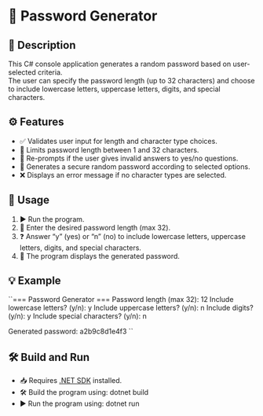 # 🔐 Password Generator

## 📝 Description

This C# console application generates a random password based on user-selected criteria.  
The user can specify the password length (up to 32 characters) and choose to include lowercase letters, uppercase letters, digits, and special characters.

## ⚙️ Features

- ✅ Validates user input for length and character type choices.  
- 🔢 Limits password length between 1 and 32 characters.  
- 🔄 Re-prompts if the user gives invalid answers to yes/no questions.  
- 🔐 Generates a secure random password according to selected options.  
- ❌ Displays an error message if no character types are selected.

## 🚀 Usage

1. ▶️ Run the program.  
2. 🔢 Enter the desired password length (max 32).  
3. ❓ Answer “y” (yes) or “n” (no) to include lowercase letters, uppercase letters, digits, and special characters.  
4. 🔑 The program displays the generated password.

## 💡 Example
``=== Password Generator ===
Password length (max 32): 12
Include lowercase letters? (y/n): y
Include uppercase letters? (y/n): n
Include digits? (y/n): y
Include special characters? (y/n): n

Generated password: a2b9c8d1e4f3 ``

## 🛠️ Build and Run

- 📥 Requires [.NET SDK](https://dotnet.microsoft.com/download) installed.  
- 🛠️ Build the program using: dotnet build
- ▶️ Run the program using: dotnet run



